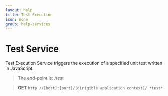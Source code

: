 ```yaml
---
layout: help
title: Test Execution
icon: none
group: help-services
---
```


Test Service
===

Test Execution Service triggers the execution of a specified unit test written in JavaScript.

> The end-point is: */test*

> **GET** `http //[host]:[port]/[dirigible application context]/ *test*`
